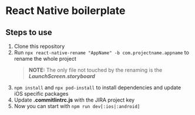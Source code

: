 # React Native boilerplate

## Steps to use

1. Clone this repository
2. Run `npx react-native-rename "AppName" -b com.projectname.appname` to rename the whole project
   > **NOTE:** The only file not touched by the renaming is the _**LaunchScreen.storyboard**_
3. `npm install` and `npx pod-install` to install dependencies and update iOS specific packages
4. Update **.commitlintrc.js** with the JIRA project key
5. Now you can start with `npm run dev[:ios|:android]`
